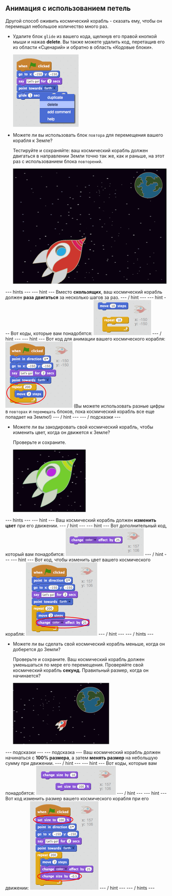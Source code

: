 ## Анимация с использованием петель

Другой способ оживить космический корабль - сказать ему, чтобы он перемещал небольшое количество много раз.

+ Удалите блок `glide` из вашего кода, щелкнув его правой кнопкой мыши и нажав **delete**. Вы также можете удалить код, перетащив его из области «Сценарий» и обратно в область «Кодовые блоки».
    
    ![Удаление блока скольжения](images/space-delete-glide.png)

+ Можете ли вы использовать блок `повтора` для перемещения вашего корабля к Земле?
    
    Тестируйте и сохраняйте: ваш космический корабль должен двигаться в направлении Земли точно так же, как и раньше, на этот раз с использованием блока `повторений`.
    
    ![Тестирование анимации космического корабля](images/space-animate-stage.png)

\--- hints \--- \--- hint \--- Вместо **скользящих**, ваш космический корабль должен **раза** **двигаться** за несколько шагов за раз. \--- / hint \--- \--- hint \--- Вот коды, которые вам понадобятся: ![Blocks for an animated spaceship](images/space-repeat-blocks.png) \--- / hint \--- \--- hint \--- Вот код для анимации вашего космического корабля: ![Code for an animated spaceship](images/space-repeat-code.png) (Вы можете использовать разные цифры в `повторах` и `перемещать` блоков, пока космический корабль все еще попадает на Землю!) \--- / hint \--- \--- / подсказки \---

+ Можете ли вы закодировать свой космический корабль, чтобы изменить цвет, когда он движется к Земле?
    
    Проверьте и сохраните.
    
    ![Тестирование цветного космического корабля](images/space-colour-test.png)

\--- hints \--- \--- hint \--- Ваш космический корабль должен **изменить цвет** при его движении. \--- / hint \--- \--- hint \--- Вот дополнительный код, который вам понадобится: ![Block for changing colour](images/space-colour-blocks.png) \--- / hint \--- \--- hint \--- Вот код, чтобы изменить цвет вашего космического корабля: ![Code for an animated spaceship](images/space-colour-code.png) \--- / hint \--- \--- / hints \---

+ Можете ли вы сделать свой космический корабль меньше, когда он доберется до Земли?
    
    Проверьте и сохраните. Ваш космический корабль должен уменьшаться по мере его перемещения. Проверяйте свой космический корабль **секунд**. Правильный размер, когда он начинается?
    
    ![Тестирование сокращающегося космического корабля](images/space-size-test.png)

\--- подсказки \--- \--- подсказка \--- Ваш космический корабль должен начинаться с **100% размера**, а затем **менять размер** на небольшую сумму при движении. \--- / hint \--- \--- hint \--- Вот коды, которые вам понадобятся: ![Blocks for changing size](images/space-size-blocks.png) \--- / hint \--- \--- hint \--- Вот код изменить размер вашего космического корабля при его движении: ![Code for changing size](images/space-size-code.png) \--- / hint \--- \--- / hints \---